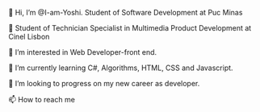 👋 Hi, I’m @I-am-Yoshi. Student of Software Development at Puc Minas

🌱 Student of Technician Specialist in Multimedia Product Development at Cinel Lisbon

👀 I’m interested in Web Developer-front end.

🌱 I’m currently learning C#, Algorithms, HTML, CSS and Javascript.

💞️ I’m looking to progress on my new career as developer.

📫 How to reach me
